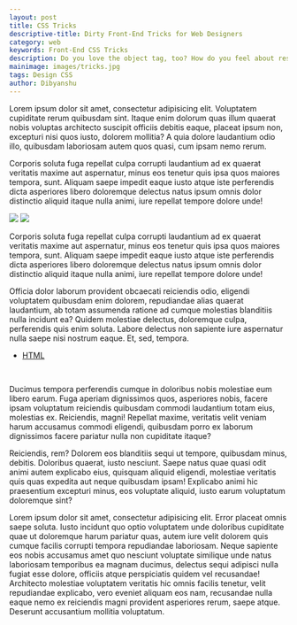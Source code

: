 ```yaml
---
layout: post
title: CSS Tricks
descriptive-title: Dirty Front-End Tricks for Web Designers
category: web
keywords: Front-End CSS Tricks
description: Do you love the object tag, too? How do you feel about responsive image maps? Have you ever tried to work around complex tables, nasty carousels, endless country selectors and complex user interfaces? Well, let’s bring it on!
mainimage: images/tricks.jpg
tags: Design CSS
author: Dibyanshu
---
```

Lorem ipsum dolor sit amet, consectetur adipisicing elit. Voluptatem cupiditate rerum quibusdam sint. Itaque enim dolorum quas illum quaerat nobis voluptas architecto suscipit officiis debitis eaque, placeat ipsum non, excepturi nisi quos iusto, dolorem mollitia? A quia dolore laudantium odio illo, quibusdam laboriosam autem quos quasi, cum ipsam nemo rerum.


Corporis soluta fuga repellat culpa corrupti laudantium ad ex quaerat veritatis maxime aut aspernatur, minus eos tenetur quis ipsa quos maiores tempora, sunt. Aliquam saepe impedit eaque iusto atque iste perferendis dicta asperiores libero doloremque delectus natus ipsum omnis dolor distinctio aliquid itaque nulla animi, iure repellat tempore dolore unde!



<div class="img"><img src="http://dibyanshusinha.github.io/images/pattern1.jpg"> <img src="http://dibyanshusinha.github.io/images/pattern1.jpg"></div>

Corporis soluta fuga repellat culpa corrupti laudantium ad ex quaerat veritatis maxime aut aspernatur, minus eos tenetur quis ipsa quos maiores tempora, sunt. Aliquam saepe impedit eaque iusto atque iste perferendis dicta asperiores libero doloremque delectus natus ipsum omnis dolor distinctio aliquid itaque nulla animi, iure repellat tempore dolore unde!

Officia dolor laborum provident obcaecati reiciendis odio, eligendi voluptatem quibusdam enim dolorem, repudiandae alias quaerat laudantium, ab totam assumenda ratione ad cumque molestias blanditiis nulla incidunt ea? Quidem molestiae delectus, doloremque culpa, perferendis quis enim soluta. Labore delectus non sapiente iure aspernatur nulla saepe nisi nostrum eaque. Et, sed, tempora.


<aside class="codeblocks">
  <ul class="tabs">
    <li class="tab"><a class="active" href="#htmls">HTML</a></li>
  </ul>
  <div id="htmls">
    <pre class="line-numbers" data-start="-1" data-src="http://dibyanshusinha.github.io/blog-archive.html">
    </pre>
  </div>
</aside>


Ducimus tempora perferendis cumque in doloribus nobis molestiae eum libero earum. Fuga aperiam dignissimos quos, asperiores nobis, facere ipsam voluptatum reiciendis quibusdam commodi laudantium totam eius, molestias ex. Reiciendis, magni! Repellat maxime, veritatis velit veniam harum accusamus commodi eligendi, quibusdam porro ex laborum dignissimos facere pariatur nulla non cupiditate itaque?


Reiciendis, rem? Dolorem eos blanditiis sequi ut tempore, quibusdam minus, debitis. Doloribus quaerat, iusto nesciunt. Saepe natus quae quasi odit animi autem explicabo eius, quisquam aliquid eligendi, molestiae veritatis quis quas expedita aut neque quibusdam ipsam! Explicabo animi hic praesentium excepturi minus, eos voluptate aliquid, iusto earum voluptatum doloremque sint?


Lorem ipsum dolor sit amet, consectetur adipisicing elit. Error placeat omnis saepe soluta. Iusto incidunt quo optio voluptatem unde doloribus cupiditate quae ut doloremque harum pariatur quas, autem iure velit dolorem quis cumque facilis corrupti tempora repudiandae laboriosam. Neque sapiente eos nobis accusamus amet quo nesciunt voluptate similique unde natus laboriosam temporibus ea magnam ducimus, delectus sequi adipisci nulla fugiat esse dolore, officiis atque perspiciatis quidem vel recusandae! Architecto molestiae voluptatem veritatis hic omnis facilis tenetur, velit repudiandae explicabo, vero eveniet aliquam eos nam, recusandae nulla eaque nemo ex reiciendis magni provident asperiores rerum, saepe atque. Deserunt accusantium mollitia voluptatum.

